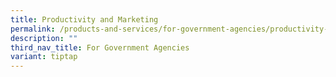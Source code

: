 ```yaml
---
title: Productivity and Marketing
permalink: /products-and-services/for-government-agencies/productivity-and-marketing/
description: ""
third_nav_title: For Government Agencies
variant: tiptap
---
```

